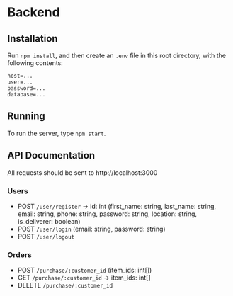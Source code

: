 # Backend

## Installation

Run `npm install`, and then create an `.env` file in this root directory,
with the following contents:

```
host=...
user=...
password=...
database=...
```

## Running

To run the server, type `npm start`.

## API Documentation

All requests should be sent to http://localhost:3000

### Users

- POST `/user/register` -> id: int (first_name: string, last_name: string, email: string, phone: string, password: string, location: string, is_deliverer: boolean)
- POST `/user/login` (email: string, password: string)
- POST `/user/logout`

### Orders

- POST `/purchase/:customer_id` (item_ids: int[])
- GET `/purchase/:customer_id` -> item_ids: int[]
- DELETE `/purchase/:customer_id`
